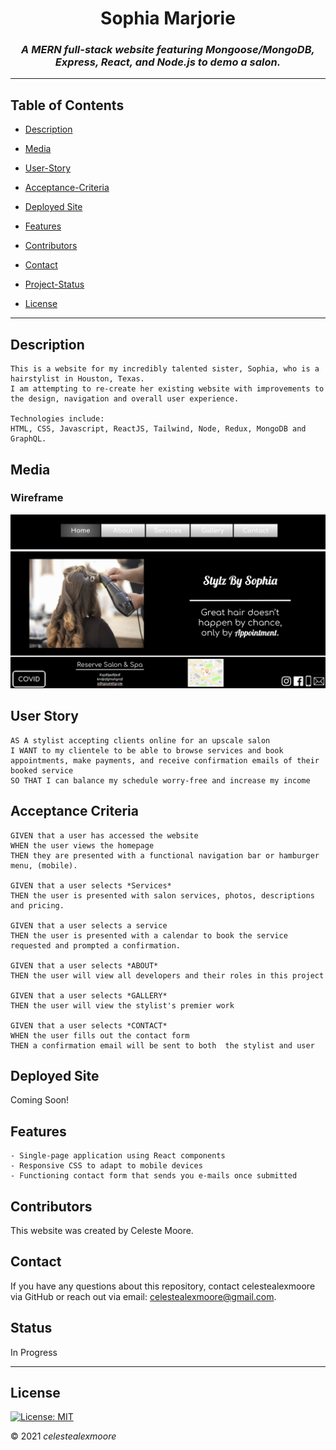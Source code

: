 <div align="center">

# Sophia Marjorie

### _A MERN full-stack website featuring Mongoose/MongoDB, Express, React, and Node.js to demo a salon._

---

</div>

## Table of Contents

- [Description](#Description)

- [Media](#Media)

- [User-Story](#user-story)

- [Acceptance-Criteria](#acceptance-criteria)

- [Deployed Site](#deployed-site)

- [Features](#Features)

- [Contributors](#Contributors)

- [Contact](#Contact)

- [Project-Status](Status)

- [License](License)

---

## Description
    This is a website for my incredibly talented sister, Sophia, who is a hairstylist in Houston, Texas.  
    I am attempting to re-create her existing website with improvements to the design, navigation and overall user experience.

    Technologies include:  
    HTML, CSS, Javascript, ReactJS, Tailwind, Node, Redux, MongoDB and GraphQL.

## Media

### Wireframe

![](./assets/images/wireframe.png)

## User Story

    AS A stylist accepting clients online for an upscale salon  
    I WANT to my clientele to be able to browse services and book appointments, make payments, and receive confirmation emails of their booked service  
    SO THAT I can balance my schedule worry-free and increase my income

## Acceptance Criteria

    GIVEN that a user has accessed the website
    WHEN the user views the homepage
    THEN they are presented with a functional navigation bar or hamburger menu, (mobile).

    GIVEN that a user selects *Services*
    THEN the user is presented with salon services, photos, descriptions and pricing.

    GIVEN that a user selects a service
    THEN the user is presented with a calendar to book the service requested and prompted a confirmation.

    GIVEN that a user selects *ABOUT*
    THEN the user will view all developers and their roles in this project

    GIVEN that a user selects *GALLERY*
    THEN the user will view the stylist's premier work

    GIVEN that a user selects *CONTACT*
    WHEN the user fills out the contact form
    THEN a confirmation email will be sent to both  the stylist and user

## Deployed Site

Coming Soon!

## Features
    - Single-page application using React components
    - Responsive CSS to adapt to mobile devices
    - Functioning contact form that sends you e-mails once submitted

## Contributors

This website was created by Celeste Moore.

## Contact

If you have any questions about this repository, contact celestealexmoore via GitHub or reach out via email:
celestealexmoore@gmail.com.

## Status

In Progress

---

## License

[![License: MIT](https://img.shields.io/badge/License-MIT-blueviolet.svg)](https://opensource.org/licenses/MIT)

© 2021 _celestealexmoore_
